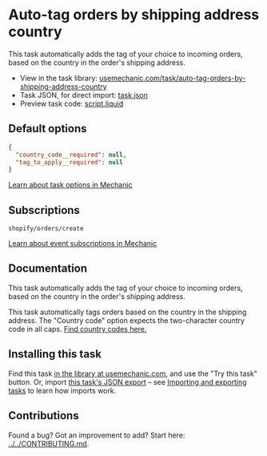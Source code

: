 # Auto-tag orders by shipping address country

This task automatically adds the tag of your choice to incoming orders, based on the country in the order's shipping address.

* View in the task library: [usemechanic.com/task/auto-tag-orders-by-shipping-address-country](https://usemechanic.com/task/auto-tag-orders-by-shipping-address-country)
* Task JSON, for direct import: [task.json](../../tasks/auto-tag-orders-by-shipping-address-country.json)
* Preview task code: [script.liquid](./script.liquid)

## Default options

```json
{
  "country_code__required": null,
  "tag_to_apply__required": null
}
```

[Learn about task options in Mechanic](https://docs.usemechanic.com/article/471-task-options)

## Subscriptions

```liquid
shopify/orders/create
```

[Learn about event subscriptions in Mechanic](https://docs.usemechanic.com/article/408-subscriptions)

## Documentation

This task automatically adds the tag of your choice to incoming orders, based on the country in the order's shipping address.

This task automatically tags orders based on the country in the shipping address. The "Country code" option expects the two-character country code in all caps. [Find country codes here.](https://help.shopify.com/en/api/storefront-api/reference/enum/countrycode)

## Installing this task

Find this task [in the library at usemechanic.com](https://usemechanic.com/task/auto-tag-orders-by-shipping-address-country), and use the "Try this task" button. Or, import [this task's JSON export](../../tasks/auto-tag-orders-by-shipping-address-country.json) – see [Importing and exporting tasks](https://docs.usemechanic.com/article/505-importing-and-exporting-tasks) to learn how imports work.

## Contributions

Found a bug? Got an improvement to add? Start here: [../../CONTRIBUTING.md](../../CONTRIBUTING.md).
